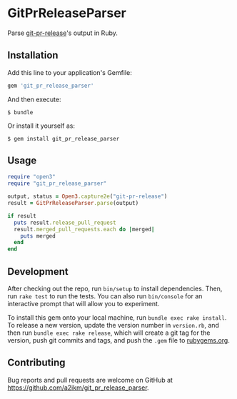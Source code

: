 # GitPrReleaseParser

Parse [git-pr-release](https://github.com/motemen/git-pr-release)'s output in Ruby.

## Installation

Add this line to your application's Gemfile:

```ruby
gem 'git_pr_release_parser'
```

And then execute:

    $ bundle

Or install it yourself as:

    $ gem install git_pr_release_parser

## Usage

```ruby
require "open3"
require "git_pr_release_parser"

output, status = Open3.capture2e("git-pr-release")
result = GitPrReleaseParser.parse(output)

if result
  puts result.release_pull_request
  result.merged_pull_requests.each do |merged|
    puts merged
  end
end
```

## Development

After checking out the repo, run `bin/setup` to install dependencies. Then, run `rake test` to run the tests. You can also run `bin/console` for an interactive prompt that will allow you to experiment.

To install this gem onto your local machine, run `bundle exec rake install`. To release a new version, update the version number in `version.rb`, and then run `bundle exec rake release`, which will create a git tag for the version, push git commits and tags, and push the `.gem` file to [rubygems.org](https://rubygems.org).

## Contributing

Bug reports and pull requests are welcome on GitHub at https://github.com/a2ikm/git_pr_release_parser.
